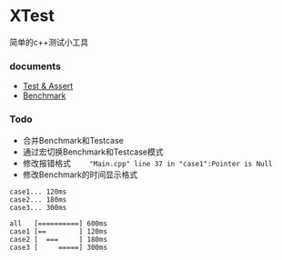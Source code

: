 # XTest
简单的c++测试小工具

### documents
* [Test & Assert](./docs/TestAndAssert.md)
* [Benchmark](./docs/Benchmark.md)

### Todo
* 合并Benchmark和Testcase
* 通过宏切换Benchmark和Testcase模式
* 修改报错格式
```    "Main.cpp" line 37 in "case1":Pointer is Null```
* 修改Benchmark的时间显示格式
```
case1... 120ms
case2... 180ms
case3... 300ms

all   [==========] 600ms
case1 [==        ] 120ms
case2 [  ===     ] 180ms
case3 [     =====] 300ms
```
